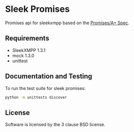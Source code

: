 # Sleek Promises

Promises api for sleekxmpp based on the [Promises/A+ Spec](https://promisesaplus.com/#notes).

## Requirements

* SleekXMPP 1.3.1 
* mock 1.3.0
* unittest

## Documentation and Testing 

To run the test suite for sleek promises:

```bash
python -m unittests discover
```

## License

Software is licensed by the 3 clause BSD license.
